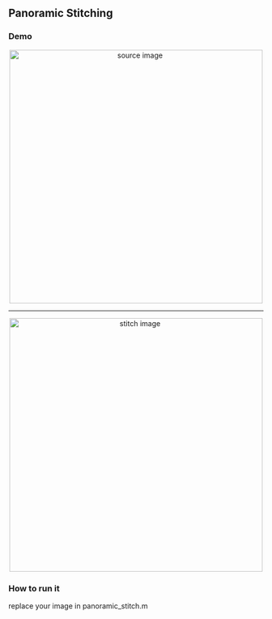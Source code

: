 ## Panoramic Stitching


### Demo
<div align="center">
  <img src="https://github.com/liziniu/cvpr_2018_spring/blob/master/Panoramic%20Stitching/img/source.png" title="source image" height="500" width="500">
</div>

-----
<div align="center">
  <img src="https://github.com/liziniu/cvpr_2018_spring/blob/master/Panoramic%20Stitching/img/stitch.png" title="stitch image" height="500" width="500">
</div>


### How to run it

replace your image in panoramic_stitch.m
